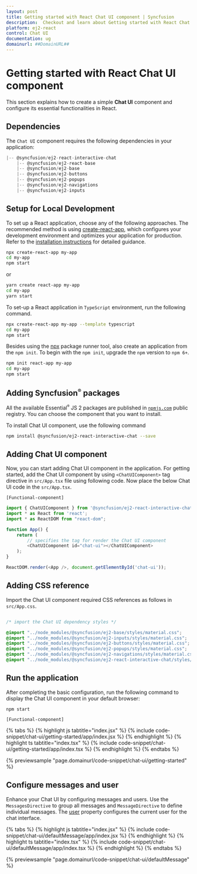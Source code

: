 ```yaml
---
layout: post
title: Getting started with React Chat UI component | Syncfusion
description:  Checkout and learn about Getting started with React Chat UI component of Syncfusion Essential JS 2 and more details.
platform: ej2-react
control: Chat UI
documentation: ug
domainurl: ##DomainURL##
---
```


# Getting started with React Chat UI component

This section explains how to create a simple **Chat UI** component and configure its essential functionalities in React.

## Dependencies

The `Chat UI` component requires the following dependencies in your application:

```javascript
|-- @syncfusion/ej2-react-interactive-chat
    |-- @syncfusion/ej2-react-base
    |-- @syncfusion/ej2-base
    |-- @syncfusion/ej2-buttons
    |-- @syncfusion/ej2-popups
    |-- @syncfusion/ej2-navigations
    |-- @syncfusion/ej2-inputs
```

## Setup for Local Development

To set up a React application, choose any of the following approaches. The recommended method is using [create-react-app](https://github.com/facebook/create-react-app), which configures your development environment and optimizes your application for production. Refer to the [installation instructions](https://github.com/facebook/create-react-app#creating-an-app) for detailed guidance.

```bash
npx create-react-app my-app
cd my-app
npm start
```

or

```bash
yarn create react-app my-app
cd my-app
yarn start
```

To set-up a React application in `TypeScript` environment, run the following command.

```bash
npx create-react-app my-app --template typescript
cd my-app
npm start
```

Besides using the [npx](https://medium.com/@maybekatz/introducing-npx-an-npm-package-runner-55f7d4bd282b) package runner tool, also create an application from the `npm init`. To begin with the `npm init`, upgrade the `npm` version to `npm 6+`.

```bash
npm init react-app my-app
cd my-app
npm start
```

## Adding Syncfusion<sup style="font-size:70%">&reg;</sup> packages

All the available Essential<sup style="font-size:70%">&reg;</sup> JS 2 packages are published in [`npmjs.com`](https://www.npmjs.com/~syncfusionorg) public registry. You can choose the component that you want to install.

To install Chat UI component, use the following command

```bash
npm install @syncfusion/ej2-react-interactive-chat --save
```

## Adding Chat UI component

Now, you can start adding Chat UI component in the application. For getting started, add the Chat UI component by using `<ChatUIComponent>` tag directive in `src/App.tsx` file using following code. Now place the below Chat UI code in the `src/App.tsx`.

`[Functional-component]`

```ts
import { ChatUIComponent } from '@syncfusion/ej2-react-interactive-chat';
import * as React from 'react';
import * as ReactDOM from "react-dom";

function App() {
    return (
        // specifies the tag for render the Chat UI component
        <ChatUIComponent id="chat-ui"></ChatUIComponent>
    );
}

ReactDOM.render(<App />, document.getElementById('chat-ui'));
```

## Adding CSS reference

Import the Chat UI component required CSS references as follows in `src/App.css`.

```css

/* import the Chat UI dependency styles */

@import "../node_modules/@syncfusion/ej2-base/styles/material.css";
@import "../node_modules/@syncfusion/ej2-inputs/styles/material.css";
@import "../node_modules/@syncfusion/ej2-buttons/styles/material.css";
@import "../node_modules/@syncfusion/ej2-popups/styles/material.css";
@import "../node_modules/@syncfusion/ej2-navigations/styles/material.css";
@import "../node_modules/@syncfusion/ej2-react-interactive-chat/styles/material.css";

```

## Run the application

After completing the basic configuration, run the following command to display the Chat UI component in your default browser:

```
npm start
```

`[Functional-component]`

{% tabs %}
{% highlight js tabtitle="index.jsx" %}
{% include code-snippet/chat-ui/getting-started/app/index.jsx %}
{% endhighlight %}
{% highlight ts tabtitle="index.tsx" %}
{% include code-snippet/chat-ui/getting-started/app/index.tsx %}
{% endhighlight %}
{% endtabs %}

{% previewsample "page.domainurl/code-snippet/chat-ui/getting-started" %}

## Configure messages and user

Enhance your Chat UI by configuring messages and users. Use the `MessagesDirective` to group all messages and `MessageDirective` to define individual messages. The [user](../api/chat-ui/#user) property configures the current user for the chat interface.

{% tabs %}
{% highlight js tabtitle="index.jsx" %}
{% include code-snippet/chat-ui/defaultMessage/app/index.jsx %}
{% endhighlight %}
{% highlight ts tabtitle="index.tsx" %}
{% include code-snippet/chat-ui/defaultMessage/app/index.tsx %}
{% endhighlight %}
{% endtabs %}

{% previewsample "page.domainurl/code-snippet/chat-ui/defaultMessage" %}
